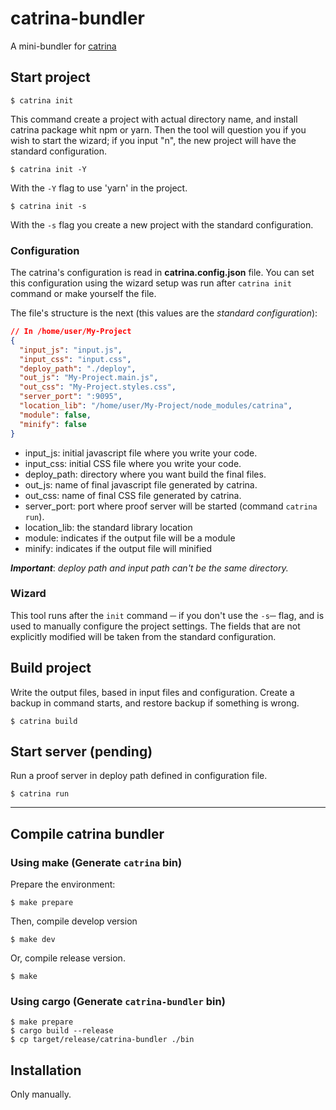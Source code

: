 # catrina-bundler
A mini-bundler for [catrina](https://github.com/PROMUEVETE-QUERETARO/catrina)

## Start project

```
$ catrina init
```

This command create a project with actual directory name, and install catrina package whit npm or yarn. Then the tool will question you if you wish to start the wizard; if you input "n", the new project will have the standard configuration.

```
$ catrina init -Y
```
With the `-Y` flag to use 'yarn' in the project.

```
$ catrina init -s
```

With the `-s` flag you create a new project with the standard configuration.

### Configuration

The catrina's configuration is read in **catrina.config.json** file. You can set this configuration using the wizard setup was run after `catrina init` command or make yourself the file.

The file's structure is the next (this values are the _standard configuration_):

```json
// In /home/user/My-Project
{
  "input_js": "input.js",
  "input_css": "input.css",
  "deploy_path": "./deploy",
  "out_js": "My-Project.main.js",
  "out_css": "My-Project.styles.css",
  "server_port": ":9095",
  "location_lib": "/home/user/My-Project/node_modules/catrina",
  "module": false,
  "minify": false
}
```

* input_js: initial javascript file where you write your code.
* input_css: initial CSS file where you write your code.
* deploy_path: directory where you want build the final files.
* out_js: name of final javascript file generated by catrina.
* out_css: name of final CSS file generated by catrina.
* server_port: port where proof server will be started (command `catrina run`).
* location_lib: the standard library location
* module: indicates if the output file will be a module
* minify: indicates if the output file will minified

***Important***: *deploy path and input path can't be the same directory.*

### Wizard

This tool runs after the `init` command ─ if you don't use the `-s`─ flag, and is used to manually configure the project settings. The fields that are not explicitly modified will be taken from the standard configuration.

## Build project

Write the output files, based in input files and configuration. Create a backup in command starts, and restore backup if something is wrong.

```
$ catrina build
```

## Start server (pending)

Run a proof server in deploy path defined in configuration file.

```
$ catrina run
```

---
## Compile catrina bundler
### Using make (Generate `catrina`  bin)
Prepare the environment:
```
$ make prepare
```
Then, compile develop version
```
$ make dev
```

Or, compile release version. 
```
$ make
```

### Using cargo (Generate `catrina-bundler`  bin)

```
$ make prepare
$ cargo build --release
$ cp target/release/catrina-bundler ./bin
```

## Installation

Only manually.
